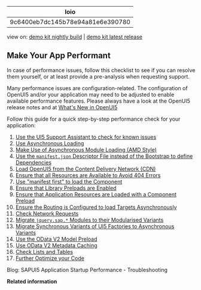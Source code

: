 <!-- loio9c6400eb7dc145b78e94a81e6e390780 -->

| loio |
| -----|
| 9c6400eb7dc145b78e94a81e6e390780 |

<div id="loio">

view on: [demo kit nightly build](https://openui5nightly.hana.ondemand.com/#/topic/9c6400eb7dc145b78e94a81e6e390780) | [demo kit latest release](https://openui5.hana.ondemand.com/#/topic/9c6400eb7dc145b78e94a81e6e390780)</div>

## Make Your App Performant

In case of performance issues, follow this checklist to see if you can resolve them yourself, or at least provide a pre-analysis when requesting support.

Many performance issues are configuration-related. The configuration of OpenUI5 and/or your application may need to be adjusted to enable available performance features. Please always have a look at the OpenUI5 release notes and at [What's New in OpenUI5](What's_New_in_OpenUI5_99ac68a.md)

Follow this guide for a quick step-by-step performance check for your application:

1.  [Use the UI5 Support Assistant to check for known issues](Support_Assistant_57ccd7d.md)
2.  [Use Asynchronous Loading](Performance_Speed_Up_Your_App_408b40e.md#loio408b40efed3c416681e1bd8cdd8910d4__section_AsyncLoading)
3.  [Make Use of Asynchronous Module Loading \(AMD Style\)](Performance_Speed_Up_Your_App_408b40e.md#loio408b40efed3c416681e1bd8cdd8910d4__section_AsyncModuleLoading)
4.  [Use the `manifest.json` Descriptor File instead of the Bootstrap to define Dependencies](Performance_Speed_Up_Your_App_408b40e.md#loio408b40efed3c416681e1bd8cdd8910d4__section_ManifestJson)
5.  [Load OpenUI5 from the Content Delivery Network \(CDN\)](Performance_Speed_Up_Your_App_408b40e.md#loio408b40efed3c416681e1bd8cdd8910d4__section_LoadFromCDN)
6.  [Ensure that all Resources are Available to Avoid 404 Errors](Performance_Speed_Up_Your_App_408b40e.md#loio408b40efed3c416681e1bd8cdd8910d4__section_Resources404)
7.  [Use "manifest first" to load the Component](Performance_Speed_Up_Your_App_408b40e.md#loio408b40efed3c416681e1bd8cdd8910d4__section_ManifestFirst)
8.  [Ensure that Library Preloads are Enabled](Performance_Speed_Up_Your_App_408b40e.md#loio408b40efed3c416681e1bd8cdd8910d4__section_LibraryPreloads)
9.  [Ensure that Application Resources are Loaded with a Component Preload](Performance_Speed_Up_Your_App_408b40e.md#loio408b40efed3c416681e1bd8cdd8910d4__section_ComponentPreload)
10. [Ensure the Routing is Configured to load Targets Asynchronously](Performance_Speed_Up_Your_App_408b40e.md#loio408b40efed3c416681e1bd8cdd8910d4__section_RoutingConfigured)
11. [Check Network Requests](Performance_Speed_Up_Your_App_408b40e.md#loio408b40efed3c416681e1bd8cdd8910d4__section_NetworkRequests)
12. [Migrate `jquery.sap.*` Modules to their Modularised Variants](Performance_Speed_Up_Your_App_408b40e.md#loio408b40efed3c416681e1bd8cdd8910d4__section_MigrateJquery)
13. [Migrate Synchronous Variants of UI5 Factories to Asynchronous Variants](Performance_Speed_Up_Your_App_408b40e.md#loio408b40efed3c416681e1bd8cdd8910d4__section_MigrateFactories)
14. [Use the OData V2 Model Preload](Performance_Speed_Up_Your_App_408b40e.md#loio408b40efed3c416681e1bd8cdd8910d4__section_ModelPreload) 
15. [Use OData V2 Metadata Caching](Performance_Speed_Up_Your_App_408b40e.md#loio408b40efed3c416681e1bd8cdd8910d4__section_MetadataCaching)
16. [Check Lists and Tables](Performance_Speed_Up_Your_App_408b40e.md#loio408b40efed3c416681e1bd8cdd8910d4__section_ListsTables)
17. [Further Optimize your Code](Performance_Speed_Up_Your_App_408b40e.md#loio408b40efed3c416681e1bd8cdd8910d4__section_OptimizeCode)

Blog: SAPUI5 Application Startup Performance - Troubleshooting

**Related information**  




